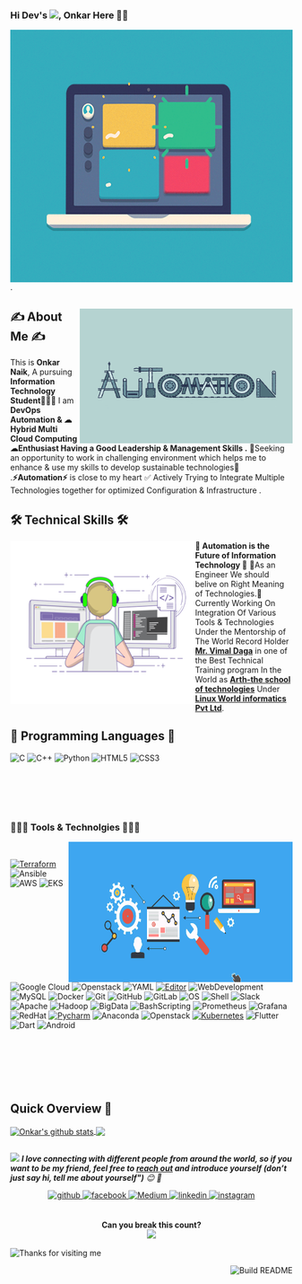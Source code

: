<!--Header-->
### Hi Dev's <img src="https://github.com/TheDudeThatCode/TheDudeThatCode/blob/master/Assets/Hi.gif" width="29px">, Onkar Here 👨‍🎓
  <div>
  <img align="left" alt="GIF" src="https://raw.githubusercontent.com/Onkar179/Onkar179/main/images/8398c1a2198a65472e1ac361ffab77e3.gif" width="1000" height="450"/>
  
  </div>
  .

<!--About Me-->
<div>
 <p>
  <img width="380" height="240" align='right' src="https://raw.githubusercontent.com/Onkar179/Onkar179/main/images/unnamed.gif"> 
</p>
  


##  ✍ About Me ✍

 
 This is <b> Onkar Naik</b>, A pursuing <b>Information Technology Student</b>👨🏼‍💻 I am <b>DevOps Automation & ☁ Hybrid Multi Cloud Computing ☁Enthusiast Having a Good Leadership & Management Skills .</b> 🤩Seeking an opportunity to work in challenging environment which helps me to enhance & use my skills to develop sustainable technologies🤩 .<b>⚡Automation⚡</b> is close to my heart ✅ Actively Trying to Integrate Multiple Technologies together for optimized Configuration & Infrastructure .


</div>

<!--technical skills-->

## 🛠 Technical Skills 🛠 

<img align='left' src='https://raw.githubusercontent.com/Onkar179/Onkar179/main/images/coding-freak.gif' width="330" height="290" >


💫<b> Automation is the Future of Information Technology </b>💫 🎯As an Engineer We should belive on Right Meaning of Technologies.🎯 Currently Working On Integration Of Various Tools & Technologies Under the Mentorship of The World Record Holder [<b>Mr. Vimal Daga</b>](https://www.linkedin.com/in/vimaldaga/?originalSubdomain=in) in one of the Best Technical Training program In the World as [<b>Arth-the school of technologies</b>](https://rightarth.com/) Under [<b>Linux World informatics Pvt Ltd</b>](https://www.linuxworldindia.org/).

## 💠 Programming Languages 💠

![C](https://img.shields.io/badge/-C-000?&logo=C)
![C++](https://img.shields.io/badge/-C++-00599C?style=flat-square&logo=c)
![Python](https://img.shields.io/badge/-Python-black?style=flat-square&logo=Python)
![HTML5](https://img.shields.io/badge/-HTML5-E34F26?style=flat-square&logo=html5&logoColor=white)
![CSS3](https://img.shields.io/badge/-CSS3-1572B6?style=flat-square&logo=css3)


<!--My Hobbies-->
<div>
<br>
<br>
<br>
<br>
 
<h3 align="left">👨🏼‍💻 Tools & Technolgies 👨🏼‍💻 </h3>

<img align="right" alt="GIF" src="https://raw.githubusercontent.com/Onkar179/Onkar179/main/images/7139c9e132669abc7c8ad116787b638c.gif" width = "400" height="250"/>
<br>
  
  [![Terraform](https://img.shields.io/badge/Automation-Terraform-623ce4?style=flat-square&logo=terraform&logoColor=white)](https://www.terraform.io/)
  ![Ansible](https://img.shields.io/badge/Automation-Ansible-yellow??style=flat-square&logo=ansible&logoColor=white)
![AWS](https://img.shields.io/badge/Cloud-AWS-yellow?style=flat-square&logo=amazon-aws&logoColor=white)
![EKS](https://img.shields.io/badge/EKS-AWS-purple?style=flat-square&logo=amazon-aws&logoColor=white)
![Google Cloud](https://img.shields.io/badge/Google%20Cloud-black?style=flat-square&logo=google-cloud)
![Openstack](https://img.shields.io/badge/-Openstack-yellow?style=flat-square&logo=openstack&logoColor=red)
![YAML](https://img.shields.io/badge/Scripting%20Language%20-YAML-purple?style=flat-square)
[![Editor](https://img.shields.io/badge/Editor-VSCode-blue?style=flat-square&logo=visual-studio-code&logoColor=white)](https://code.visualstudio.com/)
![WebDevelopment ](https://img.shields.io/badge/-Web%20Development-purple?style=flat-square)
![MySQL](https://img.shields.io/badge/-MySQL-yellow?style=flat-square&logo=mysql&logoColor=green)
![Docker](https://img.shields.io/badge/-Docker-black?style=flat-square&logo=docker)
![Git](https://img.shields.io/badge/-Git-blue?style=flat-square&logo=git)
![GitHub](https://img.shields.io/badge/-GitHub-181717?style=flat-square&logo=github)
![GitLab](https://img.shields.io/badge/-GitLab-FCA121?style=flat-square&logo=gitlab)
![OS](https://img.shields.io/badge/OS-Linux-informational?style=flat-square&logo=linux&logoColor=white)
 ![Shell](https://img.shields.io/badge/-Shell-blasck?style=plastic&logo=Shell)
 ![Slack](https://img.shields.io/badge/-Slack-E01563?style=flat-square&logo=Slack&logoColor=white)
 ![Apache](https://img.shields.io/badge/-Apache-D22128?style=flat-square&logo=Apache&logoColor=white)
 ![Hadoop](https://img.shields.io/badge/-Hadoop-blue?style=flat-square&logo=apache-hadoop&logoColor=violet)
 ![BigData](https://img.shields.io/badge/-BigData-purple?style=flat-square)
 ![BashScripting](https://img.shields.io/badge/-BashScripting-blue?style=flat-square)
 ![Prometheus](https://img.shields.io/badge/-Prometheus-000?&logo=Prometheus)
 ![Grafana](https://img.shields.io/badge/-Grafana-000?&logo=Grafana)
 ![RedHat](https://img.shields.io/badge/OS-RedHat--8-red?style=flat-square&logo=redhat8&logoColor=black)
 [![Pycharm](https://img.shields.io/badge/IDE-PyCharm-yellow?style=flat-square&logo=JetBrains)](https://www.jetbrains.com/pycharm/)
 ![Anaconda](https://img.shields.io/badge/Anaconda-Jupyter%20Notebook-purple?style=flat-square&logo=Anaconda)
![Openstack](https://img.shields.io/badge/-Openstack-yellow?style=flat-square&logo=openstack&logoColor=red)
 [![Kubernetes](https://img.shields.io/badge/-Kubernetes-326CE5?style=flat-square&logo=Kubernetes&logoColor=ffffff)](https://kubernetes.io/)
 ![Flutter](https://img.shields.io/badge/App%20Development%20-Flutter-green??style=flat&logo=flutter)
 ![Dart](https://img.shields.io/badge/Android%20Language%20-Dart-yellow??style=flat&logo=dart&logoColor=yellow)
![Android](https://img.shields.io/badge/-Android-red?logo=android&style=social)&nbsp;&nbsp;

</br>
</br>
</br>
</br>
</br>

</div>
<!--Github Progess bar-->

## Quick Overview 📝
    
<a href="https://github.com/hackcoderr/github-readme-stats">
  <img align="center" src="https://github-readme-stats.anuraghazra1.vercel.app/api?username=Onkar179&show_icons=true&include_all_commits=true&theme=radical" alt="Onkar's github stats" />
</a>
<a href="https://github.com/hackcoderr/github-readme-stats">
 
  <img align="center" src="https://github-readme-stats.anuraghazra1.vercel.app/api/top-langs/?username=Onkar179&layout=compact&theme=radical" />
</a>




<!--footer-->

##
<img src="https://media.giphy.com/media/LnQjpWaON8nhr21vNW/giphy.gif" width="60"> <em><b>I love connecting with different people from around the world, so if you want to be my friend, feel free to [reach out](https://wa.me/+919084369325) and introduce yourself (don’t just say hi, tell me about yourself")</b> 😊 💜</em>


<div align="center">
<a href="https://github.com/hackcoderr" target="_blank">
<img src=https://img.shields.io/badge/github-%2324292e.svg?&style=for-the-badge&logo=github&logoColor=white alt=github style="margin-bottom: 5px;" />
</a>
<a href="https://www.facebook.com/hackcoderr" target="_blank">
<img src=https://img.shields.io/badge/facebook-%232E87FB.svg?&style=for-the-badge&logo=facebook&logoColor=white alt=facebook style="margin-bottom: 5px;" />
</a>
<a href="https://medium.com/@hackcoderr" target="_blank"><img alt="Medium" src="https://img.shields.io/badge/medium-%2312100E.svg?&style=for-the-badge&logo=medium&logoColor=white" />
</a>
<a href="https://linkedin.com/in/hackcoderr" target="_blank">
<img src=https://img.shields.io/badge/linkedin-%231E77B5.svg?&style=for-the-badge&logo=linkedin&logoColor=white alt=linkedin style="margin-bottom: 5px;" />
</a>
<a href="https://instagram.com/hackcoderr" target="_blank">
<img src=https://img.shields.io/badge/instagram-%23000000.svg?&style=for-the-badge&logo=instagram&logoColor=white alt=instagram style="margin-bottom: 5px;" />
</a>  



</div>  
  

<br/>  


<p align="center"> 
 <b> Can you break this count?</b><br>
  <img src="https://profile-counter.glitch.me/hackcoderr/count.svg" />
</p>

   
<img height="120" alt="Thanks for visiting me" width="100%" src="https://raw.githubusercontent.com/BrunnerLivio/brunnerlivio/master/images/marquee.svg" />



<a href="https://github.com/hackcoderr/hackcoderr"><img src="https://github.com/simonw/simonw/workflows/Build%20README/badge.svg" align="right" alt="Build README">



